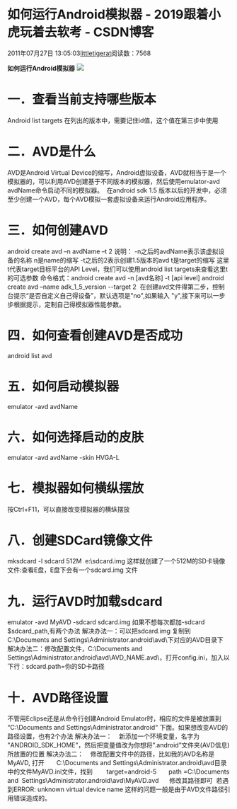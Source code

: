 # 如何运行Android模拟器 - 2019跟着小虎玩着去软考 - CSDN博客
2011年07月27日 13:05:03[littletigerat](https://me.csdn.net/littletigerat)阅读数：7568

**如何运行Android模拟器**
**![](http://hi.csdn.net/attachment/201107/27/0_1311743096raob.gif)**
# 一．查看当前支持哪些版本
Android list targets
在列出的版本中，需要记住id值，这个值在第三步中使用
# 二．AVD是什么
AVD是Android Virtual Device的缩写，Android虚拟设备，AVD就相当于是一个模拟器的，可以利用AVD创建基于不同版本的模拟器，然后使用emulator-avd avdName命令启动不同的模拟器。
 在android sdk 1.5 版本以后的开发中，必须至少创建一个AVD，每个AVD模拟一套虚拟设备来运行Android应用程序。
# 三．如何创建AVD
android create avd –n avdName –t 2
说明：
-n之后的avdName表示该虚拟设备的名称
n是name的缩写
-t之后的2表示创建1.5版本的avd
t是target的缩写
这里t代表target目标平台的API Level，我们可以使用android list targets来查看这里t的可选参数
命令格式：android create avd -n [avd名称] -t [api level]
android create avd –name adk_1_5_version --target 2
 在创建avd文件得第二步，控制台提示“是否自定义自己得设备”，默认选项是"no",如果输入 "y",接下来可以一步步根据提示，定制自己得模拟器性能参数。
# 四．如何查看创建AVD是否成功
android list avd
# 五．如何启动模拟器
emulator -avd avdName
# 六．如何选择启动的皮肤
emulator -avd avdName -skin HVGA-L
# 七．模拟器如何横纵摆放
按Ctrl+F11，可以直接改变模拟器的横纵摆放
# 八．创建SDCard镜像文件
mksdcard -l sdcard 512M  e:\sdcard.img 
这样就创建了一个512M的SD卡镜像文件:查看E盘，E盘下会有一个sdcard.img 文件
# **九．运行AVD时加载sdcard**
emulator -avd MyAVD -sdcard sdcard.img 
如果不想每次都加-sdcard $sdcard_path,有两个办法 
解决办法一：可以把sdcard.img 复制到C:\Documents and Settings\Administrator\.android\avd\下对应的AVD目录下 
解决办法二：修改配置文件，C:\Documents and Settings\Administrator\.android\avd\AVD_NAME.avd\，打开config.ini，加入以下行：sdcard.path=你的SD卡路径
# **十．AVD路径设置**
不管用Eclipse还是从命令行创建Android Emulator时，相应的文件是被放置到 “C:\Documents and Settings\Administrator\.android“ 下面。如果想改变AVD的路径设置，也有2个办法 
解决办法一： 
   新添加一个环境变量，名字为 "ANDROID_SDK_HOME”，然后把变量值改为你想将".android”文件夹(AVD信息)所放置的位置 
解决办法二： 
   修改配置文件中的路径，比如我的AVD名称是MyAVD, 打开 
      C:\Documents and Settings\Administrator\.android\avd目录中的文件MyAVD.ini文件，找到 
       target=android-5
      path =C:\Documents and  Settings\Administrator\.android\avd\MyAVD.avd 
     修改其路径即可
 若遇到ERROR: unknown virtual device name 这样的问题一般是由于AVD文件路径引用错误造成的。
